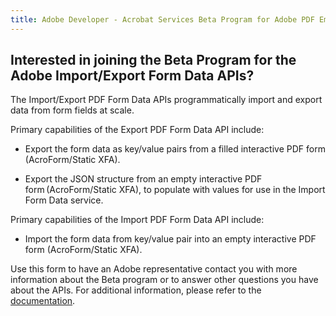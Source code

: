 ```yaml
---
title: Adobe Developer - Acrobat Services Beta Program for Adobe PDF Embed Checker API - form
---
```


<TextBlock slots="heading, text" width="100%" theme="lightest"  alignment="yes"  className="py-0 text-align-left div-p-0 left-content accessibility-text-blade text-blade-header heading-accessibility" />

## Interested in joining the Beta Program for the Adobe Import/Export Form Data APIs?

The Import/Export PDF Form Data APIs programmatically import and export data from form fields at scale.

<TextBlock slots="text" width="100%" theme="lightest"  alignment="yes" paddingTop="5" paddingBottom='5' className="py-0 div-p-0 left-content accessibility-text-blade"/>

Primary capabilities of the Export PDF Form Data API include:

<TextBlock slots="text" width="100%" theme="lightest"  alignment="yes" paddingTop="5" paddingBottom='5' className="py-0 div-p-0 left-content accessibility-text-blade"/>

- Export the form data as key/value pairs from a filled interactive PDF form (AcroForm/Static XFA).

- Export the JSON structure from an empty interactive PDF form (AcroForm/Static XFA), to populate with values for use in the Import Form Data service.
 
<TextBlock slots="text" width="100%" theme="lightest"  alignment="yes" paddingTop="5" paddingBottom='5' className="py-0 div-p-0 left-content accessibility-text-blade"/>

Primary capabilities of the Import PDF Form Data API include:

<TextBlock slots="text" width="100%" theme="lightest"  alignment="yes" paddingTop="5" paddingBottom='5' className="py-0 div-p-0 left-content accessibility-text-blade"/>

- Import the form data from key/value pair into an empty interactive PDF form (AcroForm/Static XFA).

<TextBlock slots="text" width="100%" theme="lightest"  alignment="yes" paddingTop="5" paddingBottom='5' className="py-0 div-p-0 left-content accessibility-text-blade"/>

Use this form to have an Adobe representative contact you with more information about the Beta program or to answer other questions you have about the APIs. For additional information, please refer to the [documentation](https://developer-stage.adobe.com/document-services/docs/apis/#tag/Export-PDF-Form-Data).
